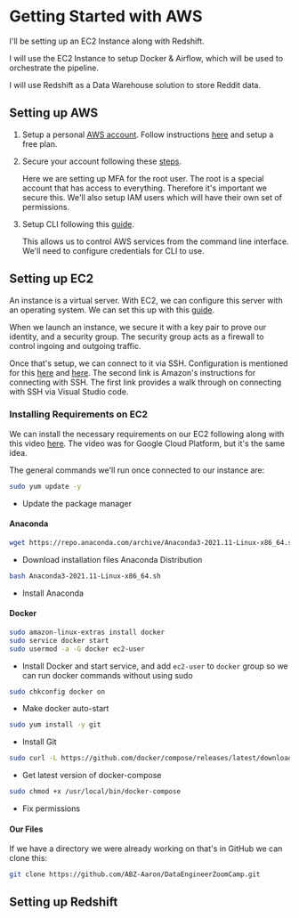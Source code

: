# Getting Started with AWS

I'll be setting up an EC2 Instance along with Redshift.

I will use the EC2 Instance to setup Docker & Airflow, which will be used to orchestrate the pipeline. 

I will use Redshift as a Data Warehouse solution to store Reddit data.

## Setting up AWS

1. Setup a personal [AWS account](https://portal.aws.amazon.com/billing/signup?nc2=h_ct&src=header_signup&redirect_url=https%3A%2F%2Faws.amazon.com%2Fregistration-confirmation#/start). Follow instructions [here](https://aws.amazon.com/getting-started/guides/setup-environment/module-one/) and setup a free plan.

2. Secure your account following these [steps](https://aws.amazon.com/getting-started/guides/setup-environment/module-two/). 

    Here we are setting up MFA for the root user. The root is a special account that has access to everything. Therefore it's important we secure this. We'll also setup IAM users which will have their own set of permissions.

3. Setup CLI following this [guide](https://aws.amazon.com/getting-started/guides/setup-environment/module-three/). 

    This allows us to control AWS services from the command line interface. We'll need to configure credentials for CLI to use.

## Setting up EC2

An instance is a virtual server. With EC2, we can configure this server with an operating system. We can set this up with this [guide](https://docs.aws.amazon.com/AWSEC2/latest/UserGuide/EC2_GetStarted.html).

When we launch an instance, we secure it with a key pair to prove our identity, and a security group. The security group acts as a firewall to control ingoing and outgoing traffic.

Once that's setup, we can connect to it via SSH. Configuration is mentioned for this [here](https://www.youtube.com/watch?v=ae-CV2KfoN0&list=PL3MmuxUbc_hJed7dXYoJw8DoCuVHhGEQb&index=12) and [here](https://docs.aws.amazon.com/AWSEC2/latest/UserGuide/AccessingInstancesLinux.html). The second link is Amazon's instructions for connecting with SSH. The first link provides a walk through on connecting with SSH via Visual Studio code.

### Installing Requirements on EC2

We can install the necessary requirements on our EC2 following along with this video [here](https://www.youtube.com/watch?v=ae-CV2KfoN0&list=PL3MmuxUbc_hJed7dXYoJw8DoCuVHhGEQb&index=12). The video was for Google Cloud Platform, but it's the same idea. 

The general commands we'll run once connected to our instance are:

```bash
sudo yum update -y
```
* Update the package manager

#### Anaconda

```bash
wget https://repo.anaconda.com/archive/Anaconda3-2021.11-Linux-x86_64.sh
```
* Download installation files Anaconda Distribution

```bash
bash Anaconda3-2021.11-Linux-x86_64.sh 
```
* Install Anaconda

#### Docker

```bash
sudo amazon-linux-extras install docker
sudo service docker start
sudo usermod -a -G docker ec2-user
```
* Install Docker and start service, and add `ec2-user` to `docker` group so we can run docker commands without using sudo


```bash
sudo chkconfig docker on
```
* Make docker auto-start

```bash
sudo yum install -y git
```
* Install Git

```bash
sudo curl -L https://github.com/docker/compose/releases/latest/download/docker-compose-$(uname -s)-$(uname -m) -o /usr/local/bin/docker-compose
```
* Get latest version of docker-compose

```bash
sudo chmod +x /usr/local/bin/docker-compose
```
* Fix permissions

#### Our Files

If we have a directory we were already working on that's in GitHub we can clone this:

```bash
git clone https://github.com/ABZ-Aaron/DataEngineerZoomCamp.git
```

## Setting up Redshift

